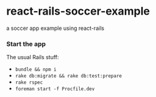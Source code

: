 # react-rails-soccer-example
a soccer app example using react-rails

### Start the app

The usual Rails stuff:

- `bundle && npm i`
- `rake db:migrate && rake db:test:prepare`
- `rake rspec`
- `foreman start -f Procfile.dev`
